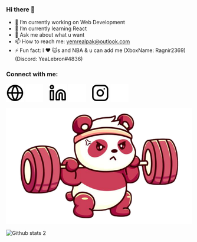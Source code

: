 ### Hi there 👋

- 🔭 I’m currently working on Web Development
- 🌱 I’m currently learning React
- 💬 Ask me about what u want
- 📫 How to reach me: yemrealpak@outlook.com
- ⚡ Fun fact: I ❤️ 🐱s and NBA & u can add me (XboxName: Ragnir2369)(Discord: YeaLebron#4836)


### Connect with me:



[![website](./img/globe-light.svg)](https://medium.com/@yemrealpak#gh-light-mode-only)
[![website](./img/globe-dark.svg)](https://medium.com/@yemrealpak#gh-dark-mode-only)
&nbsp;&nbsp;
[![website](./img/linkedin-light.svg)](https://linkedin.com/in/yealpak#gh-light-mode-only)
[![website](./img/linkedin-dark.svg)](https://linkedin.com/in/yealpak#gh-dark-mode-only)
&nbsp;&nbsp;
[![website](./img/instagram-light.svg)](https://instagram.com/yealpk#gh-light-mode-only)
[![website](./img/instagram-dark.svg)](https://instagram.com/yealpk#gh-dark-mode-only)

<img src="https://github.com/yemrealpak/yemrealpak/blob/main/me.png" width="auto">


![Github stats 2](https://github-readme-stats.vercel.app/api?username=yemrealpak&show_icons=true&theme=radical)
